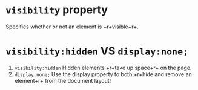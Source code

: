 # `visibility` property
Specifies whether or not an element is +r+visible+r+.

# `visibility:hidden` VS `display:none;`
1. `visibility:hidden`
Hidden elements +r+take up space+r+ on the page. 
2. `display:none;`
Use the display property to both +r+hide and remove an element+r+ from the document layout!

